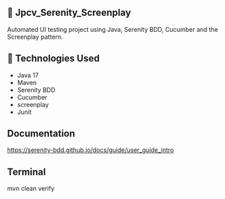 
## 🧪 Jpcv_Serenity_Screenplay

Automated UI testing project using Java, Serenity BDD, Cucumber and the Screenplay pattern.

## 🚀 Technologies Used

- Java 17
- Maven
- Serenity BDD 
- Cucumber 
- screenplay
- Junit

## Documentation
https://serenity-bdd.github.io/docs/guide/user_guide_intro

## Terminal
mvn clean verify   
